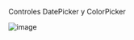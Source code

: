 Controles DatePicker y ColorPicker

![image](https://github.com/Lisse73/Deber-2/assets/151417217/5281cead-08ea-4e07-a1fc-c981fc4cfe20)

